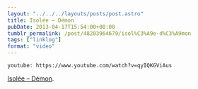```yaml
---
layout: "../../../layouts/posts/post.astro"
title: Isolée – Démon
pubDate: 2013-04-17T15:54:00+00:00
tumblr_permalink: /post/48203964679/isol%C3%A9e-d%C3%A9mon
tags: ["linklog"]
format: "video"
---
```


`youtube: https://www.youtube.com/watch?v=qyIQKGViAus`

[Isolée &#8211; Démon][1].

[1]: https://www.youtube.com/watch?v=qyIQKGViAus
